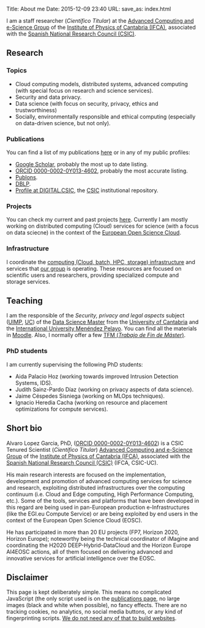 Title: About me
Date: 2015-12-09 23:40
URL:
save_as: index.html

I am a staff researcher (_Científico Titular_) at the
[Advanced Computing and e-Science Group](https://computing.ifca.es) of the
[Institute of Physics of Cantabria (IFCA)](http://www.ifca.es), associated with the
[Spanish National Research Council (CSIC)](http://www.csic.es).

## Research

### Topics

 * Cloud computing models, distributed systems, advanced computing (with
   special focus on research and science services).
 * Security and data privacy.
 * Data science (with focus on security, privacy, ethics and trustworthiness)
 * Socially, environmentally responsible and ethical computing (especially on
   data-driven science, but not only).

### Publications

You can find a list of my publications [here](/publications.html) or in any of my public profiles:

 * [Google Scholar](https://scholar.google.es/citations?user=18bi2PEAAAAJ), probably the most up to date listing.
 * [ORCID 0000-0002-0Y013-4602](https://orcid.org/0000-0002-0013-4602), probably the most accurate listing.
 * [Publons](https://publons.com/researcher/2066875/alvaro-lopez-garcia/).
 * [DBLP](https://dblp.uni-trier.de/pid/135/6079.html).
 * [Profile at DIGITAL.CSIC](https://digital.csic.es/cris/rp/rp06835), the [CSIC](http://www.csic.es) institutional repository.

### Projects

You can check my current and past projects [here](/projects.html). Currently I
am mostly working on distributed computing (Cloud) services for science (with a
focus on data sciecne) in the context of the [European Open Science
Cloud](https://www.eosc.eu).

### Infrastructure

I coordinate the [computing (Cloud, batch, HPC, storage)
infrastructure](https://confluence.ifca.es/display/IC/Computing+Resources) and
services that [our group](https://computing.ifca.es) is operating. These
resources are focused on scientific users and researchers, providing
specialized compute and storage services.

## Teaching

I am the responsible of the _Security, privacy and legal aspects_ subject
([UIMP](http://www.uimp.es/postgrado/estudios/fichaasig.php?plan=P04A&any=2021-22&asi=102277&dis=2&lan=en),
[UC](https://web.unican.es/estudios/detalle-asignatura?c=M1976&p=205)) of the
[Data Science Master](https://masterdatascience.ifca.es/index_en.html) from the
[University of Cantabria](https://web.unican.es) and the
[International University Menéndez Pelayo](https://uimp.es). You can find all the materials in [Moodle](https://moodle.unican.es). Also, I normally offer a few [TFM (_Trabajo de Fin de Máster_)](https://masterdatascience.ifca.es/tfm.html).

### PhD students

I am currently supervising the following PhD students:

 * Aida Palacio Hoz (working towards improved Intrusion Detection Systems, IDS).
 * Judith Sainz-Pardo Díaz (working on privacy aspects of data science).
 * Jaime Céspedes Sisniega (working on MLOps techniques).
 * Ignacio Heredia Cacha (working on resource and placement optimizations for compute services).

## Short bio

Alvaro Lopez Garcia, PhD, ([ORCID 0000-0002-0Y013-4602](https://orcid.org/0000-0002-0013-4602))
is a CSIC Tenured
Scientist (_Científico Titular_)
[Advanced Computing and e-Science Group](https://computing.ifca.es) of the
[Institute of Physics of Cantabria (IFCA)](http://www.ifca.es), associated with the
[Spanish National Research Council (CSIC)](http://www.csic.es) (IFCA, CSIC-UC).

His main research interests are focused on the implementation,
development and promotion of advanced computing services for science and
research, exploiting distributed infrastructures over the computing
continuum (i.e. Cloud and Edge computing, High Performance Computing,
etc.). Some of the tools, services and platforms that have been
developed in this regard are being used in pan-European production
e-Infrastructures (like the EGI.eu Compute Service) or are being
exploited by end users in the context of the European Open Science Cloud
(EOSC).

He has participated in more than 20 EU projects (FP7, Horizon 2020,
Horizon Europe); noteworthy being the technical coordinator of iMagine
and coordinating the H2020 DEEP-Hybrid-DataCloud and the Horizon Europe
AI4EOSC actions, all of them focused on delivering advanced and
innovative services for artificial intelligence over the EOSC.

<!-- He is the representative of CSIC in the EOSC AISBL (the association signed a -->
<!-- Memorandum of Understanding with the European Commission to progress the EOSC -->
<!-- partnership), co-chair of the EOSC Task Force on Technical Interoperability of -->
<!-- Data and Services (since 2021), co-chair of the EGI Artificial Intelligence -->
<!-- technology coordination board (since 2021) and the CSIC representative in the -->
<!-- Science Europe EOSC Task Force. He is also a CSIC Vocal in the Centro de -->
<!-- Supercomputación de Galicia (CESGA) Advisory Committee and the CSIC -->
<!-- representative in the Spanish Network of Open e-Science (Red Española de -->
<!-- e-Ciencia abierta). -->

## Disclaimer
This page is kept deliberately simple. This means no complicated JavaScript
(the only script used is on the [publications page](/publications.html), no
large images (black and white when possible), no fancy effects. There are no
tracking cookies, no analytics, no social media buttons, or any kind of
fingerprinting scripts. [We do not need any of that to build websites](https://drewdevault.com/2018/09/04/Conservative-web-development.html).


